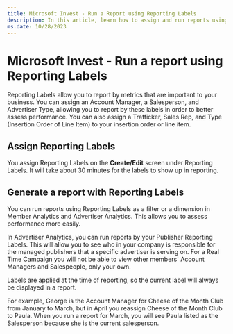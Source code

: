 ```yaml
---
title: Microsoft Invest - Run a Report using Reporting Labels
description: In this article, learn how to assign and run reports using reporting labels as a filter or a dimension in Member Analytics and Advertiser Analytics.
ms.date: 10/28/2023
---
```


# Microsoft Invest - Run a report using Reporting Labels

Reporting Labels allow you to report by metrics that are important to your business. You can assign an Account Manager, a Salesperson, and Advertiser Type, allowing you to report by these labels in order to better assess performance. You can also assign a Trafficker, Sales Rep, and Type (Insertion Order of Line Item) to your insertion order or line item.

## Assign Reporting Labels

You assign Reporting Labels on the **Create/Edit** screen under Reporting Labels. It will take about 30 minutes for the labels to show up in reporting.

## Generate a report with Reporting Labels

You can run reports using Reporting Labels as a filter or a dimension in Member Analytics and Advertiser Analytics. This allows you to assess performance more easily.

In Advertiser Analytics, you can run reports by your Publisher Reporting Labels. This will allow you to see who in your company is responsible for the managed publishers that a specific advertiser is serving on. For a Real Time Campaign you will not be able to view other members' Account Managers and Salespeople, only your own.

Labels are applied at the time of reporting, so the current label will always be displayed in a report.

For example, George is the Account Manager for Cheese of the Month Club from January to March, but in April you reassign Cheese of the Month Club to Paula. When you run a report for March, you will see Paula listed as the Salesperson because she is the current salesperson.
